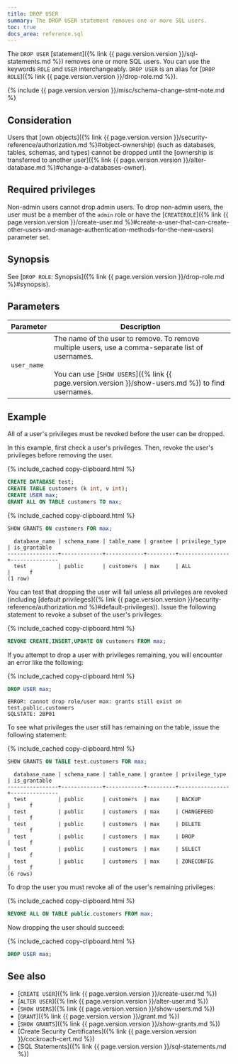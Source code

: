 ```yaml
---
title: DROP USER
summary: The DROP USER statement removes one or more SQL users.
toc: true
docs_area: reference.sql
---
```


The `DROP USER` [statement]({% link {{ page.version.version }}/sql-statements.md %}) removes one or more SQL users. You can use the keywords `ROLE` and `USER` interchangeably. `DROP USER` is an alias for [`DROP ROLE`]({% link {{ page.version.version }}/drop-role.md %}).

{% include {{ page.version.version }}/misc/schema-change-stmt-note.md %}


## Consideration

Users that [own objects]({% link {{ page.version.version }}/security-reference/authorization.md %}#object-ownership) (such as databases, tables, schemas, and types) cannot be dropped until the [ownership is transferred to another user]({% link {{ page.version.version }}/alter-database.md %}#change-a-databases-owner).

## Required privileges

Non-admin users cannot drop admin users. To drop non-admin users, the user must be a member of the `admin` role or have the [`CREATEROLE`]({% link {{ page.version.version }}/create-user.md %}#create-a-user-that-can-create-other-users-and-manage-authentication-methods-for-the-new-users) parameter set.

## Synopsis

See [`DROP ROLE`: Synopsis]({% link {{ page.version.version }}/drop-role.md %}#synopsis).

## Parameters

 Parameter | Description
-----------|-------------
`user_name` | The name of the user to remove. To remove multiple users, use a comma-separate list of usernames.<br><br>You can use [`SHOW USERS`]({% link {{ page.version.version }}/show-users.md %}) to find usernames.

## Example

All of a user's privileges must be revoked before the user can be dropped.

In this example, first check a user's privileges. Then, revoke the user's privileges before removing the user.

{% include_cached copy-clipboard.html %}
~~~ sql
CREATE DATABASE test;
CREATE TABLE customers (k int, v int);
CREATE USER max;
GRANT ALL ON TABLE customers TO max;
~~~

{% include_cached copy-clipboard.html %}
~~~ sql
SHOW GRANTS ON customers FOR max;
~~~

~~~
  database_name | schema_name | table_name | grantee | privilege_type | is_grantable
----------------+-------------+------------+---------+----------------+---------------
  test          | public      | customers  | max     | ALL            |      f
(1 row)
~~~

You can test that dropping the user will fail unless all privileges are revoked (including [default privileges]({% link {{ page.version.version }}/security-reference/authorization.md %}#default-privileges)). Issue the following statement to revoke a subset of the user's privileges:

{% include_cached copy-clipboard.html %}
~~~ sql
REVOKE CREATE,INSERT,UPDATE ON customers FROM max;
~~~

If you attempt to drop a user with privileges remaining, you will encounter an error like the following:

{% include_cached copy-clipboard.html %}
~~~ sql
DROP USER max;
~~~

~~~
ERROR: cannot drop role/user max: grants still exist on test.public.customers
SQLSTATE: 2BP01
~~~

To see what privileges the user still has remaining on the table, issue the following statement:

{% include_cached copy-clipboard.html %}
~~~ sql
SHOW GRANTS ON TABLE test.customers FOR max;
~~~

~~~
  database_name | schema_name | table_name | grantee | privilege_type | is_grantable
----------------+-------------+------------+---------+----------------+---------------
  test          | public      | customers  | max     | BACKUP         |      f
  test          | public      | customers  | max     | CHANGEFEED     |      f
  test          | public      | customers  | max     | DELETE         |      f
  test          | public      | customers  | max     | DROP           |      f
  test          | public      | customers  | max     | SELECT         |      f
  test          | public      | customers  | max     | ZONECONFIG     |      f
(6 rows)
~~~

To drop the user you must revoke all of the user's remaining privileges:

{% include_cached copy-clipboard.html %}
~~~ sql
REVOKE ALL ON TABLE public.customers FROM max;
~~~

Now dropping the user should succeed:

{% include_cached copy-clipboard.html %}
~~~ sql
DROP USER max;
~~~

## See also

- [`CREATE USER`]({% link {{ page.version.version }}/create-user.md %})
- [`ALTER USER`]({% link {{ page.version.version }}/alter-user.md %})
- [`SHOW USERS`]({% link {{ page.version.version }}/show-users.md %})
- [`GRANT`]({% link {{ page.version.version }}/grant.md %})
- [`SHOW GRANTS`]({% link {{ page.version.version }}/show-grants.md %})
- [Create Security Certificates]({% link {{ page.version.version }}/cockroach-cert.md %})
- [SQL Statements]({% link {{ page.version.version }}/sql-statements.md %})
